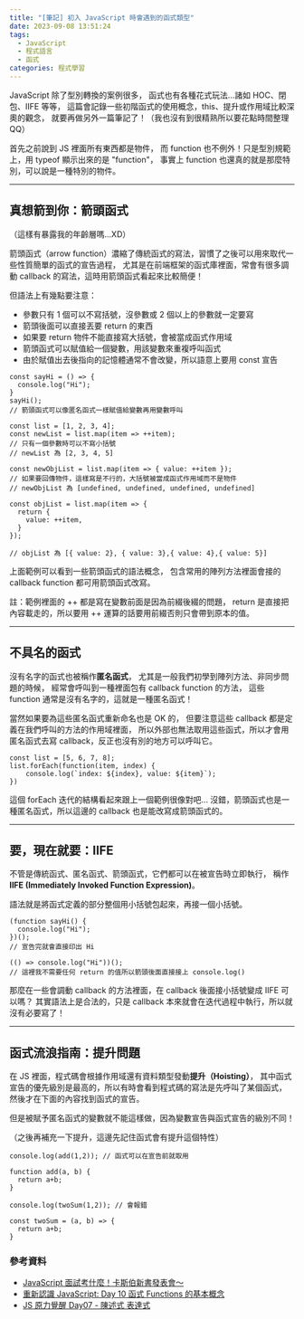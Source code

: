 ```yaml
---
title: "[筆記] 初入 JavaScript 時會遇到的函式類型"
date: 2023-09-08 13:51:24
tags:
  - JavaScript
  - 程式語言
  - 函式
categories: 程式學習
---
```


JavaScript 除了型別轉換的案例很多，
函式也有各種花式玩法...諸如 HOC、閉包、IIFE 等等，
這篇會記錄一些初階函式的使用概念，this、提升或作用域比較深奧的觀念，
就要再做另外一篇筆記了！（我也沒有到很精熟所以要花點時間整理 QQ）

<!-- more -->

首先之前說到 JS 裡面所有東西都是物件，
而 function 也不例外！只是型別規範上，用 typeof 顯示出來的是 "function"，
事實上 function 也還真的就是那麼特別，可以說是一種特別的物件。

---

## 真想箭到你：箭頭函式

（這樣有暴露我的年齡層嗎...XD）

箭頭函式（arrow function）濃縮了傳統函式的寫法，習慣了之後可以用來取代一些性質簡單的函式的宣告過程，
尤其是在前端框架的函式庫裡面，常會有很多調動 callback 的寫法，這時用箭頭函式看起來比較簡便！

但語法上有幾點要注意：

- 參數只有 1 個可以不寫括號，沒參數或 2 個以上的參數就一定要寫
- 箭頭後面可以直接丟要 return 的東西
- 如果要 return 物件不能直接寫大括號，會被當成函式作用域
- 箭頭函式可以賦值給一個變數，用該變數來重複呼叫函式
- 由於賦值出去後指向的記憶體通常不會改變，所以語意上要用 const 宣告

```JS
const sayHi = () => {
  console.log("Hi");
}
sayHi();
// 箭頭函式可以像匿名函式一樣賦值給變數再用變數呼叫

const list = [1, 2, 3, 4];
const newList = list.map(item => ++item);
// 只有一個參數時可以不寫小括號
// newList 為 [2, 3, 4, 5]

const newObjList = list.map(item => { value: ++item });
// 如果要回傳物件，這樣寫是不行的，大括號被當成函式作用域而不是物件
// newObjList 為 [undefined, undefined, undefined, undefined]

const objList = list.map(item => {
  return {
    value: ++item,
  }
});

// objList 為 [{ value: 2}, { value: 3},{ value: 4},{ value: 5}]

```

上面範例可以看到一些箭頭函式的語法概念，
包含常用的陣列方法裡面會接的 callback function 都可用箭頭函式改寫。

註：範例裡面的 ++ 都是寫在變數前面是因為前綴後綴的問題，
return 是直接把內容載走的，所以要用 ++ 運算的話要用前綴否則只會帶到原本的值。

---

## 不具名的函式

沒有名字的函式也被稱作**匿名函式**，
尤其是一般我們初學到陣列方法、非同步問題的時候，
經常會呼叫到一種裡面包有 callback function 的方法，
這些 function 通常是沒有名字的，這就是一種匿名函式！

當然如果要為這些匿名函式重新命名也是 OK 的，
但要注意這些 callback 都是定義在我們呼叫的方法的作用域裡面，
所以外部也無法取用這些函式，所以才會用匿名函式去寫 callback，反正也沒有別的地方可以呼叫它。

```JS
const list = [5, 6, 7, 8];
list.forEach(function(item, index) {
    console.log(`index: ${index}, value: ${item}`);
})
```

這個 forEach 迭代的結構看起來跟上一個範例很像對吧...
沒錯，箭頭函式也是一種匿名函式，所以這邊的 callback 也是能改寫成箭頭函式的。

---

## 要，現在就要：IIFE

不管是傳統函式、匿名函式、箭頭函式，它們都可以在被宣告時立即執行，
稱作 **IIFE (Immediately Invoked Function Expression)**。

語法就是將函式定義的部分整個用小括號包起來，再接一個小括號。

```JS
(function sayHi() {
  console.log("Hi");
})();
// 宣告完就會直接印出 Hi

(() => console.log("Hi"))();
// 這裡我不需要任何 return 的值所以箭頭後面直接接上 console.log()
```

那麼在一些會調動 callback 的方法裡面，在 callback 後面接小括號變成 IIFE 可以嗎？
其實語法上是合法的，只是 callback 本來就會在迭代過程中執行，所以就沒有必要寫了！

---

## 函式流浪指南：提升問題

在 JS 裡面，程式碼會根據作用域還有資料類型發動**提升（Hoisting）**，
其中函式宣告的優先級別是最高的，所以有時會看到程式碼的寫法是先呼叫了某個函式，
然後才在下面的內容找到函式的宣告。

但是被賦予匿名函式的變數就不能這樣做，因為變數宣告與函式宣告的級別不同！

（之後再補充一下提升，這邊先記住函式會有提升這個特性）

```JS
console.log(add(1,2)); // 函式可以在宣告前就取用

function add(a, b) {
  return a+b;
}

console.log(twoSum(1,2)); // 會報錯

const twoSum = (a, b) => {
  return a+b;
}
```

### 參考資料

- [JavaScript 面試考什麼！卡斯伯新書發表會～](https://www.youtube.com/live/XIJQNzUyeX8?app=desktop&feature=share)
- [重新認識 JavaScript: Day 10 函式 Functions 的基本概念](https://ithelp.ithome.com.tw/articles/10191549)
- [JS 原力覺醒 Day07 - 陳述式 表達式](https://ithelp.ithome.com.tw/articles/10218937)
